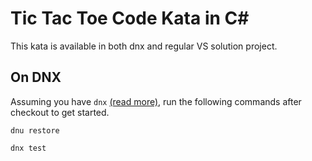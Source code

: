 # Tic Tac Toe Code Kata in C#

This kata is available in both dnx and regular VS solution project.

## On DNX
Assuming you have `dnx` [(read more)](https://github.com/aspnet/DNX), run the following commands after checkout to get started.

`dnu restore`

`dnx test`
